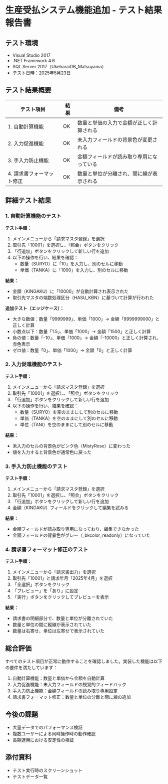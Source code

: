 # 生産受払システム機能追加 - テスト結果報告書

## テスト環境

- Visual Studio 2017
- .NET Framework 4.6
- SQL Server 2017（UkeharaiDB_Matsuyama）
- テスト日時：2025年5月23日

## テスト結果概要

| テスト項目 | 結果 | 備考 |
|------------|------|------|
| 1. 自動計算機能 | OK | 数量と単価の入力で金額が正しく計算される |
| 2. 入力促進機能 | OK | 未入力フィールドの背景色が変更される |
| 3. 手入力防止機能 | OK | 金額フィールドが読み取り専用になっている |
| 4. 請求書フォーマット修正 | OK | 数量と単位が分離され、間に線が表示される |

## 詳細テスト結果

### 1. 自動計算機能のテスト

**テスト手順：**
1. メインメニューから「請求マスタ登録」を選択
2. 取引先「10001」を選択し、「照会」ボタンをクリック
3. 「行追加」ボタンをクリックして新しい行を追加
4. 以下の操作を行い、結果を確認：
   - 数量（SURYO）に「10」を入力し、別のセルに移動
   - 単価（TANKA）に「1000」を入力し、別のセルに移動

**結果：**
- 金額（KINGAKU）に「10000」が自動計算され表示された
- 取引先マスタの端数処理区分（HASU_KBN）に基づいて計算が行われた

**追加テスト（エッジケース）：**
- 大きな数値：数量「9999999」、単価「1000」→ 金額「9999999000」と正しく計算
- 小数点以下：数量「1.5」、単価「1000」→ 金額「1500」と正しく計算
- 負の値：数量「-10」、単価「1000」→ 金額「-10000」と正しく計算され、赤色表示
- ゼロ値：数量「0」、単価「1000」→ 金額「0」と正しく計算

### 2. 入力促進機能のテスト

**テスト手順：**
1. メインメニューから「請求マスタ登録」を選択
2. 取引先「10001」を選択し、「照会」ボタンをクリック
3. 「行追加」ボタンをクリックして新しい行を追加
4. 以下の操作を行い、結果を確認：
   - 数量（SURYO）を空のままにして別のセルに移動
   - 単価（TANKA）を空のままにして別のセルに移動
   - 単位（TANI）を空のままにして別のセルに移動

**結果：**
- 未入力のセルの背景色がピンク色（MistyRose）に変わった
- 値を入力すると背景色が通常色に戻った

### 3. 手入力防止機能のテスト

**テスト手順：**
1. メインメニューから「請求マスタ登録」を選択
2. 取引先「10001」を選択し、「照会」ボタンをクリック
3. 「行追加」ボタンをクリックして新しい行を追加
4. 金額（KINGAKU）フィールドをクリックして編集を試みる

**結果：**
- 金額フィールドが読み取り専用になっており、編集できなかった
- 金額フィールドの背景色がグレー（_bkcolor_readonly）になっていた

### 4. 請求書フォーマット修正のテスト

**テスト手順：**
1. メインメニューから「請求書出力」を選択
2. 取引先「10001」と請求年月「2025年4月」を選択
3. 「全選択」ボタンをクリック
4. 「プレビュー」を「あり」に設定
5. 「実行」ボタンをクリックしてプレビューを表示

**結果：**
- 請求書の明細部分で、数量と単位が分離されていた
- 数量と単位の間に縦線が表示されていた
- 数量は右寄せ、単位は左寄せで表示されていた

## 総合評価

すべてのテスト項目が正常に動作することを確認しました。実装した機能は以下の要件を満たしています：

1. 自動計算機能：数量と単価から金額を自動計算
2. 入力促進機能：未入力フィールドの視覚的フィードバック
3. 手入力防止機能：金額フィールドの読み取り専用設定
4. 請求書フォーマット修正：数量と単位の分離と間に線の追加

## 今後の課題

- 大量データでのパフォーマンス検証
- 複数ユーザーによる同時操作時の動作確認
- 長期運用における安定性の検証

## 添付資料

- テスト実行時のスクリーンショット
- テストデータ一覧
